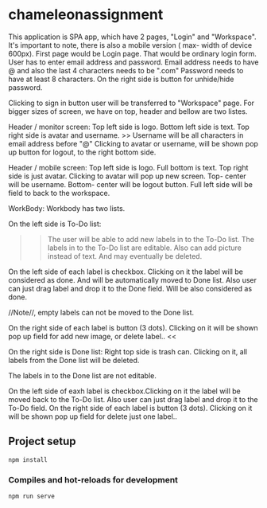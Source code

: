 # chameleonassignment

This application is SPA app, which have 2 pages, "Login" and "Workspace".
It's important to note, there is also a mobile version ( max- width of device 600px).
First page would be Login page.
That would be ordinary login form.
User has to enter email address and password.
Email address needs to have @ and also the last 4 characters needs to be ".com"
Password needs to have at least 8 characters.
On the right side is button for unhide/hide password.

Clicking to sign in button user will be transferred to "Workspace" page.
For bigger sizes of screen, we have on top, header and bellow are two listes.

Header / monitor screen:
Top left side is logo.
Bottom left side is text.
Top right side is avatar and username. >> Username will be all characters in email address before "@"
Clicking to avatar or username, will be shown pop up button for logout, to the right bottom side.

Header / mobile screen:
Top left side is logo.
Full bottom is text.
Top right side is just avatar.
Clicking to avatar will pop up new screen.
Top- center will be username.
Bottom- center will be logout button.
Full left side will be field to back to the workspace.

WorkBody:
Workbody has two lists.

On the left side is To-Do list:

> > The user will be able to add new labels in to the To-Do list.
> > The labels in to the To-Do list are editable.
> > Also can add picture instead of text.
> > And may eventually be deleted.

On the left side of each label is checkbox. Clicking on it the label will be considered as done.
And will be automatically moved to Done list.
Also user can just drag label and drop it to the Done field.
Will be also considered as done.

//Note//, empty labels can not be moved to the Done list.

On the right side of each label is button (3 dots).
Clicking on it will be shown pop up field for add new image, or delete label..
<<

On the right side is Done list:
Right top side is trash can. Clicking on it, all labels from the Done list will be deleted.

The labels in to the Done list are not editable.

On the left side of eaxh label is checkbox.Clicking on it the label will be moved back to the To-Do list.
Also user can just drag label and drop it to the To-Do field.
On the right side of each label is button (3 dots).
Clicking on it will be shown pop up field for delete just one label..

## Project setup

```
npm install
```

### Compiles and hot-reloads for development

```
npm run serve
```
